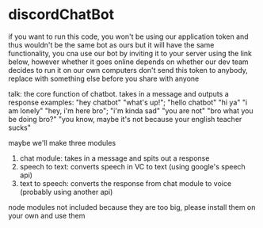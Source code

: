 # discordChatBot

if you want to run this code, you won't be using our application token and thus wouldn't be the same bot as ours
but it will have the same functionality, you cna use our bot by inviting it to your server using the link below, however
whether it goes online depends on whether our dev team decides to run it on our own computers
don't send this token to anybody, replace with something else before you share with anyone

talk: the core function of chatbot. takes in a message and outputs a response
examples: "hey chatbot" "what's up!"; "hello chatbot" "hi ya"
"i am lonely" "hey, i'm here bro"; "i'm kinda sad" "you are not"
"bro what you be doing bro?" "you know, maybe it's not because your english teacher sucks"

maybe we'll make three modules
1. chat module: takes in a message and spits out a response
2. speech to text: converts speech in VC to text (using google's speech api)
3. text to speech: converts the response from chat module to voice (probably using another api)

node modules not included because they are too big, please install them on your own and use them
